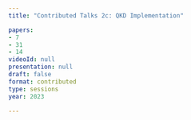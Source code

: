 ```yaml
---
title: "Contributed Talks 2c: QKD Implementation"

papers:
- 7
- 31
- 14
videoId: null
presentation: null
draft: false
format: contributed
type: sessions
year: 2023

---
```

